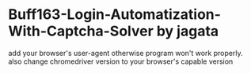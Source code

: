 # Buff163-Login-Automatization-With-Captcha-Solver by jagata


add your browser's user-agent otherwise program won't work properly. also change chromedriver version to your browser's capable version
